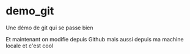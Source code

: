 demo_git
========

Une démo de git qui se passe bien

Et maintenant on modifie depuis Github
mais aussi depuis ma machine locale et c'est cool
